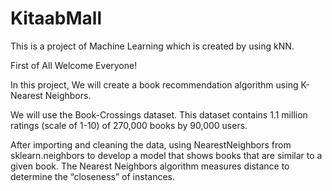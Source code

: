 # KitaabMall
 This is a project of Machine Learning which is created by using kNN.

First of All Welcome Everyone!

In this project, We will create a book recommendation algorithm using K-Nearest Neighbors.

We will use the Book-Crossings dataset. This dataset contains 1.1 million ratings (scale of 1-10) of 270,000 books by 90,000 users.

After importing and cleaning the data, using NearestNeighbors from sklearn.neighbors to develop a model that shows books that are similar to a given book. The Nearest Neighbors algorithm measures distance to determine the “closeness” of instances.
